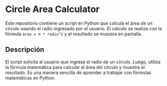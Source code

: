 # Circle Area Calculator

Este repositorio contiene un script en Python que calcula el área de un círculo usando el radio ingresado por el usuario. El cálculo se realiza con la fórmula `área = π * radio^2` y el resultado se muestra en pantalla.

## Descripción

El script solicita al usuario que ingrese el radio de un círculo. Luego, utiliza la fórmula matemática para calcular el área del círculo y muestra el resultado. Es una manera sencilla de aprender a trabajar con fórmulas matemáticas en Python.
